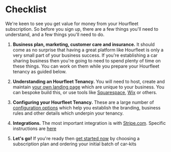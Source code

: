 # Checklist  

We're keen to see you get value for money from your Hourfleet subscription. So before you sign up, there are a few things you'll need to understand, and a few things you'll need to do. 

1. **Business plan, marketing, customer care and insurance.** It should come as no surprise that having a great platform like Hourfleet is only a very small part of your business success. If you're establishing a car sharing business then you're going to need to spend plenty of time on these things. You can work on them while you prepare your Hourfleet tenancy as guided below.

1. **Understanding an Hourfleet Tenancy.** You will need to host, create and maintain [your own landing page](yoursite.html) which are unique to your business. You can bespoke build this, or use tools like [Squarespace](http://squarespace.com), [Wix](http://wix.com) or others.

1. **Configuring your Hourfleet Tenancy.** These are a large number of [configuration options](http://docs.hourfleet.com/youconfigure.html) which help you establish the branding, business rules and other details which underpin your tenancy. 

1. **Integrations.** The most important integration is with [Stripe.com](http://stripe.com). Specific instructions are [here](http://docs.hourfleet.com/youprovide.html)   

1. **Let's go!** If you're ready then [get started now](https://www.hourfleet.com/getstarted) by choosing a subscription plan and ordering your initial batch of car-kits   
